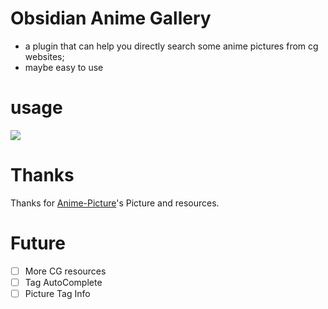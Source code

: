 # Obsidian Anime Gallery

- a plugin that can help you directly search some anime pictures from cg websites;
- maybe easy to use

# usage

![](screenshots/usg.gif)

# Thanks
Thanks for [Anime-Picture](https://anime-pictures.net/)'s Picture and resources.

# Future
- [ ] More CG resources
- [ ] Tag AutoComplete
- [ ] Picture Tag Info
